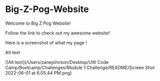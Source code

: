 # Big-Z-Pog-Website
Welcome to Big Z Pog Website!

Follow the link to check out my awesome website!

Here is a screenshot of what my page !

Alt text

![Alt text](/Users/zanejohnson/Desktop/UW Code Camp/Bootcamp/Challenges/Module 1 Challenge/README/Screen Shot 2022-06-01 at 6.05.44 PM.png)

